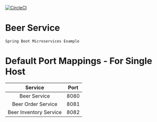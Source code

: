 [![CircleCI](https://circleci.com/gh/luv4boot/beer-service/tree/main.svg?style=svg)](https://circleci.com/gh/luv4boot/beer-service/tree/main)

# Beer Service

    Spring Boot Microservices Example

# Default Port Mappings - For Single Host
            
|        Service         | Port |
|:----------------------:|------|
|      Beer Service      | 8080 |
|   Beer Order Service   | 8081 |
| Beer Inventory Service | 8082 |


